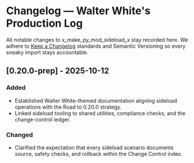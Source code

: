 # Changelog — Walter White's Production Log

All notable changes to x_make_py_mod_sideload_x stay recorded here. We adhere to [Keep a Changelog](https://keepachangelog.com/en/1.1.0/) standards and Semantic Versioning so every sneaky import stays accountable.

## [0.20.0-prep] - 2025-10-12
### Added
- Established Walter White-themed documentation aligning sideload operations with the Road to 0.20.0 strategy.
- Linked sideload tooling to shared utilities, compliance checks, and the change-control ledger.

### Changed
- Clarified the expectation that every sideload scenario documents source, safety checks, and rollback within the Change Control index.
